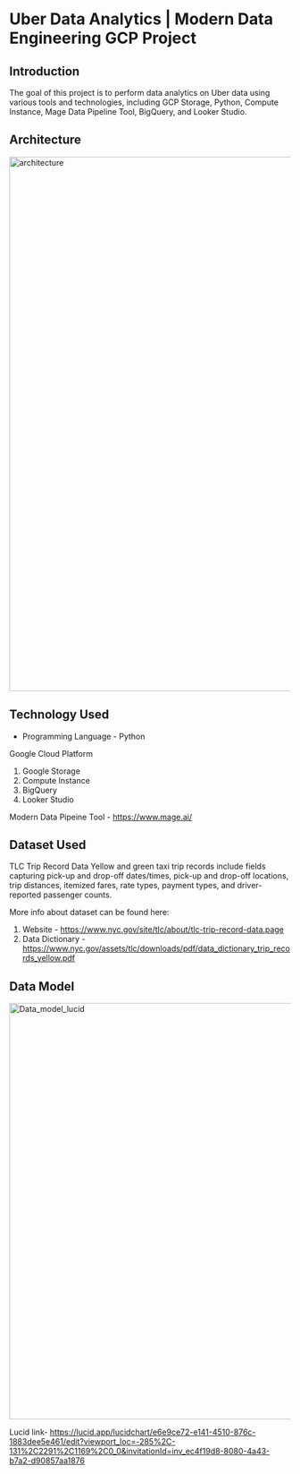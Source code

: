 # Uber Data Analytics | Modern Data Engineering GCP Project

## Introduction

The goal of this project is to perform data analytics on Uber data using various tools and technologies, including GCP Storage, Python, Compute Instance, Mage Data Pipeline Tool, BigQuery, and Looker Studio.

## Architecture 
<img width="955" alt="architecture" src="https://github.com/Sharan0310/Uber_data_engineering-/assets/120735798/148f676e-6c13-4dc3-bdd0-fce0def0a7aa">


## Technology Used
- Programming Language - Python

Google Cloud Platform
1. Google Storage
2. Compute Instance 
3. BigQuery
4. Looker Studio

Modern Data Pipeine Tool - https://www.mage.ai/


## Dataset Used
TLC Trip Record Data
Yellow and green taxi trip records include fields capturing pick-up and drop-off dates/times, pick-up and drop-off locations, trip distances, itemized fares, rate types, payment types, and driver-reported passenger counts. 


More info about dataset can be found here:
1. Website - https://www.nyc.gov/site/tlc/about/tlc-trip-record-data.page
2. Data Dictionary - https://www.nyc.gov/assets/tlc/downloads/pdf/data_dictionary_trip_records_yellow.pdf

## Data Model
<img width="744" alt="Data_model_lucid" src="https://github.com/Sharan0310/Uber_data_engineering-/assets/120735798/3f2c8920-cc1e-40e4-a586-b8175754b271">

Lucid link- https://lucid.app/lucidchart/e6e9ce72-e141-4510-876c-1883dee5e461/edit?viewport_loc=-285%2C-131%2C2291%2C1169%2C0_0&invitationId=inv_ec4f19d8-8080-4a43-b7a2-d90857aa1876

